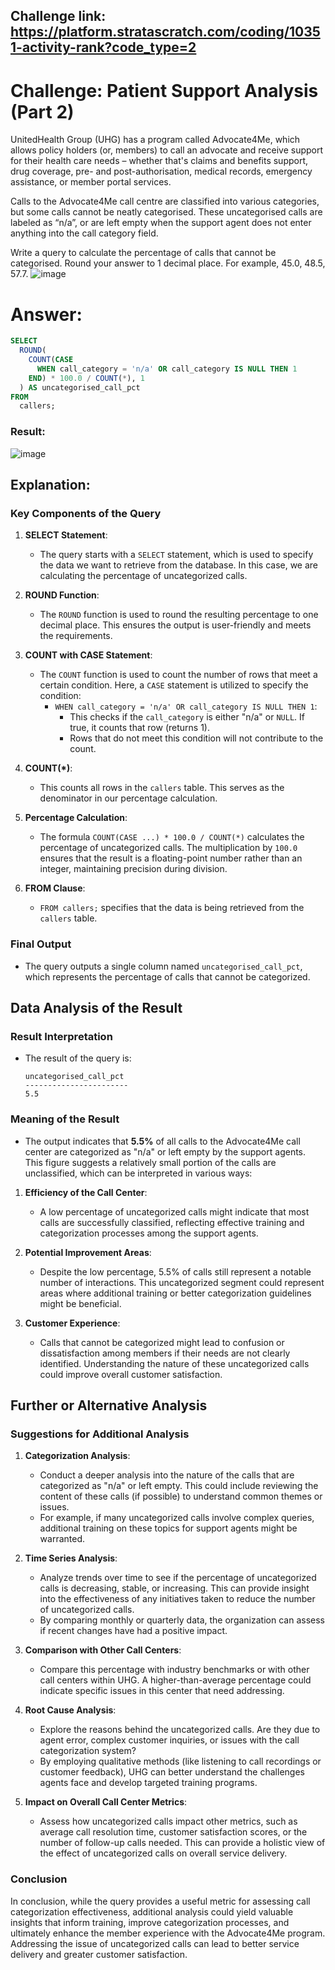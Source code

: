 ## Challenge link: https://platform.stratascratch.com/coding/10351-activity-rank?code_type=2

# Challenge: Patient Support Analysis (Part 2)
UnitedHealth Group (UHG) has a program called Advocate4Me, which allows policy holders (or, members) to call an advocate and receive support for their health care needs – whether that's claims and benefits support, drug coverage, pre- and post-authorisation, medical records, emergency assistance, or member portal services.

Calls to the Advocate4Me call centre are classified into various categories, but some calls cannot be neatly categorised. These uncategorised calls are labeled as “n/a”, or are left empty when the support agent does not enter anything into the call category field.

Write a query to calculate the percentage of calls that cannot be categorised. Round your answer to 1 decimal place. For example, 45.0, 48.5, 57.7.
![image](https://github.com/user-attachments/assets/6037261e-4e21-43b3-ad5b-90974a283557)


# Answer:

``` sql
SELECT 
  ROUND(
    COUNT(CASE 
      WHEN call_category = 'n/a' OR call_category IS NULL THEN 1 
    END) * 100.0 / COUNT(*), 1
  ) AS uncategorised_call_pct
FROM 
  callers;
``` 

### Result:
![image](https://github.com/user-attachments/assets/19aca608-ac03-4002-8f95-80b3bed9275b)


## Explanation:
### Key Components of the Query

1. **SELECT Statement**:
   - The query starts with a `SELECT` statement, which is used to specify the data we want to retrieve from the database. In this case, we are calculating the percentage of uncategorized calls.

2. **ROUND Function**:
   - The `ROUND` function is used to round the resulting percentage to one decimal place. This ensures the output is user-friendly and meets the requirements.

3. **COUNT with CASE Statement**:
   - The `COUNT` function is used to count the number of rows that meet a certain condition. Here, a `CASE` statement is utilized to specify the condition:
     - `WHEN call_category = 'n/a' OR call_category IS NULL THEN 1`:
       - This checks if the `call_category` is either "n/a" or `NULL`. If true, it counts that row (returns 1).
       - Rows that do not meet this condition will not contribute to the count.

4. **COUNT(*)**:
   - This counts all rows in the `callers` table. This serves as the denominator in our percentage calculation.

5. **Percentage Calculation**:
   - The formula `COUNT(CASE ...) * 100.0 / COUNT(*)` calculates the percentage of uncategorized calls. The multiplication by `100.0` ensures that the result is a floating-point number rather than an integer, maintaining precision during division.

6. **FROM Clause**:
   - `FROM callers;` specifies that the data is being retrieved from the `callers` table.

### Final Output
- The query outputs a single column named `uncategorised_call_pct`, which represents the percentage of calls that cannot be categorized.

## Data Analysis of the Result

### Result Interpretation
- The result of the query is:
  ```
  uncategorised_call_pct
  -----------------------
  5.5
  ```

### Meaning of the Result
- The output indicates that **5.5%** of all calls to the Advocate4Me call center are categorized as "n/a" or left empty by the support agents. This figure suggests a relatively small portion of the calls are unclassified, which can be interpreted in various ways:

1. **Efficiency of the Call Center**:
   - A low percentage of uncategorized calls might indicate that most calls are successfully classified, reflecting effective training and categorization processes among the support agents.

2. **Potential Improvement Areas**:
   - Despite the low percentage, 5.5% of calls still represent a notable number of interactions. This uncategorized segment could represent areas where additional training or better categorization guidelines might be beneficial.

3. **Customer Experience**:
   - Calls that cannot be categorized might lead to confusion or dissatisfaction among members if their needs are not clearly identified. Understanding the nature of these uncategorized calls could improve overall customer satisfaction.

## Further or Alternative Analysis

### Suggestions for Additional Analysis
1. **Categorization Analysis**:
   - Conduct a deeper analysis into the nature of the calls that are categorized as "n/a" or left empty. This could include reviewing the content of these calls (if possible) to understand common themes or issues.
   - For example, if many uncategorized calls involve complex queries, additional training on these topics for support agents might be warranted.

2. **Time Series Analysis**:
   - Analyze trends over time to see if the percentage of uncategorized calls is decreasing, stable, or increasing. This can provide insight into the effectiveness of any initiatives taken to reduce the number of uncategorized calls.
   - By comparing monthly or quarterly data, the organization can assess if recent changes have had a positive impact.

3. **Comparison with Other Call Centers**:
   - Compare this percentage with industry benchmarks or with other call centers within UHG. A higher-than-average percentage could indicate specific issues in this center that need addressing.

4. **Root Cause Analysis**:
   - Explore the reasons behind the uncategorized calls. Are they due to agent error, complex customer inquiries, or issues with the call categorization system?
   - By employing qualitative methods (like listening to call recordings or customer feedback), UHG can better understand the challenges agents face and develop targeted training programs.

5. **Impact on Overall Call Center Metrics**:
   - Assess how uncategorized calls impact other metrics, such as average call resolution time, customer satisfaction scores, or the number of follow-up calls needed. This can provide a holistic view of the effect of uncategorized calls on overall service delivery.

### Conclusion
In conclusion, while the query provides a useful metric for assessing call categorization effectiveness, additional analysis could yield valuable insights that inform training, improve categorization processes, and ultimately enhance the member experience with the Advocate4Me program. Addressing the issue of uncategorized calls can lead to better service delivery and greater customer satisfaction.
